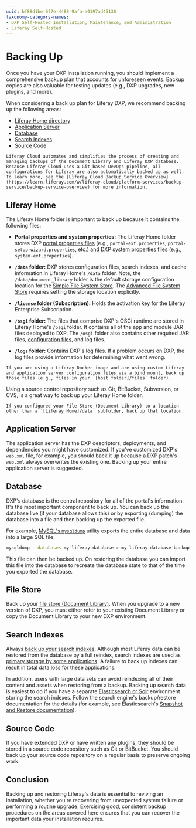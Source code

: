 ```yaml
---
uuid: bf88d1be-6f7e-4488-9afa-a0197ad45136
taxonomy-category-names:
- DXP Self-Hosted Installation, Maintenance, and Administration
- Liferay Self-Hosted
---
```

# Backing Up

Once you have your DXP installation running, you should implement a comprehensive backup plan that accounts for unforeseen events. Backup copies are also valuable for testing updates (e.g., DXP upgrades, new plugins, and more).

When considering a back up plan for Liferay DXP, we recommend backing up the following areas:

* [Liferay Home directory](#liferay-home)
* [Application Server](#application-server)
* [Database](#database)
* [Search Indexes](#search-indexes)
* [Source Code](#source-code)

```{note}
Liferay Cloud automates and simplifies the process of creating and managing backups of the Document Library and Liferay DXP database. Because Liferay Cloud uses a Git-based DevOps pipeline, all configurations for Liferay are also automatically backed up as well. To learn more, see the [Liferay Cloud Backup Service Overview](https://learn.liferay.com/w/liferay-cloud/platform-services/backup-service/backup-service-overview) for more information.
```

## Liferay Home

The Liferay Home folder is important to back up because it contains the following files:

* **Portal properties and system properties:** The Liferay Home folder stores DXP [portal properties files](../reference/portal-properties.md) (e.g., `portal-ext.properties`, `portal-setup-wizard.properties`, etc.) and DXP [system properties files](../reference/system-properties.md) (e.g., `system-ext.properties`).

* **`/data` folder:** DXP stores configuration files, search indexes, and cache information in Liferay Home's `/data` folder. Note, the `/data/document_library` folder is the default storage configuration location for the [Simple File System Store](../../system-administration/file-storage/other-file-store-types/simple-file-system-store.md). The [Advanced File System Store](../../system-administration/file-storage.md) requires setting the storage location explicitly.

* **`/license` folder (Subscription):** Holds the activation key for the Liferay Enterprise Subscription.

* **`/osgi` folder:** The files that comprise DXP's OSGi runtime are stored in Liferay Home's `/osgi` folder. It contains all of the app and module JAR files deployed to DXP. The `/osgi` folder also contains other required JAR files, [configuration files](https://help.liferay.com/hc/en-us/articles/360029131651-Understanding-System-Configuration-Files), and log files.

* **`/logs` folder:** Contains DXP's log files. If a problem occurs on DXP, the log files provide information for determining what went wrong.

```{note}
If you are using a Liferay Docker image and are using custom Liferay and application server configuration files via a bind mount, back up those files (e.g., files in your `[host folder]/files` folder).
```

Using a source control repository such as Git, BitBucket, Subversion, or CVS, is a great way to back up your Liferay Home folder.

```{important}
If you configured your File Store (Document Library) to a location other than a `[Liferay Home]/data` subfolder, back up that location.
```

## Application Server

The application server has the DXP descriptors, deployments, and dependencies you might have customized. If you've customized DXP's `web.xml` file, for example, you should back it up because a DXP patch's `web.xml` always overwrites the existing one. Backing up your entire application server is suggested.

## Database

DXP's database is the central repository for all of the portal's information. It's the most important component to back up. You can back up the database live (if your database allows this) or by exporting (dumping) the database into a file and then backing up the exported file.

For example, [MySQL's `mysqldump`](https://dev.mysql.com/doc/refman/5.7/en/using-mysqldump.html) utility exports the entire database and data into a large SQL file:

```bash
mysqldump --databases my-liferay-database > my-liferay-database-backup.sql
```

This file can then be backed up. On restoring the database you can import this file into the database to recreate the database state to that of the time you exported the database.

## File Store

Back up your [file store (Document Library)](../../system-administration/file-storage.md). When you upgrade to a new version of DXP, you must either refer to your existing Document Library or copy the Document Library to your new DXP environment.

## Search Indexes

Always [back up your search indexes](./../../using-search/installing-and-upgrading-a-search-engine/elasticsearch/upgrading-elasticsearch/backing-up-elasticsearch.md). Although most Liferay data can be restored from the database by a full reindex, search indexes are used as [primary storage by some applications](../../using-search/installing-and-upgrading-a-search-engine/elasticsearch/upgrading-elasticsearch/backing-up-elasticsearch.md#backing-up-and-restoring-search-tuning-indexes-for-liferay-7-2-and-7-3). A failure to back up indexes can result in total data loss for these applications.

In addition, users with large data sets can avoid reindexing all of their content and assets when restoring from a backup. Backing up search data is easiest to do if you have a separate [Elasticsearch or Solr](../../using-search/installing-and-upgrading-a-search-engine/installing-a-search-engine.md) environment storing the search indexes. Follow the search engine's backup/restore documentation for the details (for example, see Elasticsearch's [Snapshot and Restore documentation](https://www.elastic.co/guide/en/elasticsearch/reference/7.x/snapshot-restore.html)).

## Source Code

If you have extended DXP or have written any plugins, they should be stored in a source code repository such as Git or BitBucket. You should back up your source code repository on a regular basis to preserve ongoing work.

## Conclusion

Backing up and restoring Liferay's data is essential to reviving an installation, whether you're recovering from unexpected system failure or performing a routine upgrade. Exercising good, consistent backup procedures on the areas covered here ensures that you can recover the important data your installation requires.
